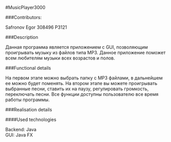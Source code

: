 #MusicPlayer3000

###Contributors:

Safronov Egor 308496 P3121

###Description

Данная программа является приложением c GUI, позволяющим проигрывать музыку из файлов типа MP3. 
Данное приложение поможет всем любителям музыки всех возрастов и полов.

###Functional details

На первом этапе можно выбрать папку с MP3 файлами, в дальнейшем ее можно будет поменять.
На втором этапе вы можете проигрывать выбранные песни, ставить их на паузу, регулировать громкость, переключать песни.
Все функции доступны пользователю все время работы программы.

###Realisation details

####Used technologies

Backend: Java \
GUI: Java FX
